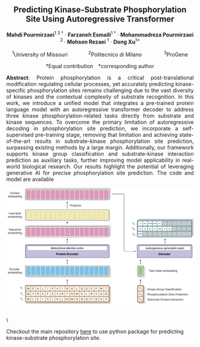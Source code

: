 <div align="center">
<h2>Predicting Kinase-Substrate Phosphorylation Site Using Autoregressive Transformer</h2>

**Mahdi Pourmirzaei**<sup>1 3 &dagger;</sup> · **Farzaneh Esmaili**<sup>1 &dagger;</sup> · **Mohammadreza Pourmirzaei**
<sup>2 </sup> · **Mohsen Rezaei** <sup>1</sup> · **Dong Xu**<sup>1*</sup>

<sup>1</sup>University of Missouri&emsp;&emsp;&emsp;&emsp;<sup>2</sup>Politecnico di Milano&emsp;&emsp;&emsp;&emsp;<sup>
3</sup>ProGene<sup>

&dagger;Equal contribution&emsp;*corresponding author



<p align="center" style="text-align:justify">
<strong>Abstract</strong>: Protein phosphorylation is a critical post-translational modification regulating cellular 
processes, yet accurately predicting kinase-specific phosphorylation sites remains challenging due to the vast diversity
of kinases and the contextual complexity of substrate recognition. In this work, we introduce a unified model that 
integrates a pre-trained protein language model with an autoregressive transformer decoder to address three kinase 
phosphorylation-related tasks directly from substrate and kinase sequences. To overcome the primary limitation of 
autoregressive decoding in phosphorylation site prediction, we incorporate a self-supervised pre-training stage,
removing that limitation and achieving state-of-the-art results in substrate-kinase phosphorylation site prediction,
surpassing existing methods by a large margin. Additionally, our framework supports kinase group classification and 
substrate-kinase interaction prediction as auxiliary tasks, further improving model applicability in real-world 
biological research. Our results highlight the potential of leveraging generative AI for precise phosphorylation
site prediction. The code and model are available </p>

</div>

<p align="center"><img src="../src/protein-kinase.svg" alt=""></p>

\
\

Checkout the main repository [here](https://github.com/mahdip72/prot2token?tab=readme-ov-file#prediction-tutorial)
to use python package for predicting kinase-substrate phosphorylation site.